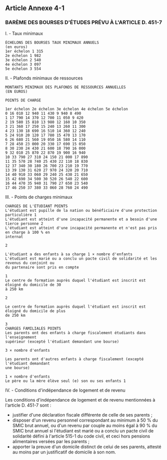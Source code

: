 ## Article Annexe 4-1


### BARÈME DES BOURSES D'ÉTUDES PRÉVU À L'ARTICLE D. 451-7

I. - Taux minimaux

```
ÉCHELONS DES BOURSES TAUX MINIMAUX ANNUELS
(en euros)
1er échelon 1 315
2e échelon 1 982
3e échelon 2 540
4e échelon 3 097
5e échelon 3 554
```
II. - Plafonds minimaux de ressources

```
MONTANTS MINIMAUX DES PLAFONDS DE RESSOURCES ANNUELLES
(EN EUROS)
```
```
POINTS DE CHARGE
```
```
1er échelon 2e échelon 3e échelon 4e échelon 5e échelon
0 16 010 12 940 11 430 9 940 8 490
1 17 790 14 370 12 700 11 050 9 420
2 19 580 15 810 13 980 12 160 10 350
3 21 360 17 250 15 240 13 260 11 300
4 23 130 18 690 16 510 14 360 12 240
5 24 910 20 120 17 780 15 470 13 170
6 26 680 21 560 19 050 16 580 14 110
7 28 450 23 000 20 330 17 690 15 050
8 30 230 24 430 21 600 18 790 16 000
9 32 010 25 870 22 870 19 900 16 940
10 33 790 27 310 24 150 21 000 17 890
11 35 570 28 740 25 430 22 110 18 830
12 37 340 30 180 26 700 23 210 19 770
13 39 130 31 620 27 970 24 320 20 710
14 40 910 33 060 29 240 25 430 21 650
15 42 690 34 500 30 520 26 540 22 600
16 44 470 35 940 31 790 27 650 23 540
17 46 250 37 380 33 060 28 760 24 490
```
III. - Points de charges minimaux

```
CHARGES DE L'ÉTUDIANT POINTS
L'étudiant est pupille de la nation ou bénéficiaire d'une protection particulière 1
L'étudiant est atteint d'une incapacité permanente et a besoin d'une tierce personne 2
L'étudiant est atteint d'une incapacité permanente et n'est pas pris en charge à 100 % en
internat
```
```
2
```
```
L'étudiant a des enfants à sa charge 1 × nombre d'enfants
L'étudiant est marié ou a conclu un pacte civil de solidarité et les revenus du conjoint ou
du partenaire sont pris en compte
```
```
1
Le centre de formation auprès duquel l'étudiant est inscrit est éloigné du domicile de 30
à 250 km
```
```
2
```
```
Le centre de formation auprès duquel l'étudiant est inscrit est éloigné du domicile de plus
de 250 km
```
```
3
CHARGES FAMILIALES POINTS
Les parents ont des enfants à charge fiscalement étudiants dans l'enseignement
supérieur (excepté l'étudiant demandant une bourse)
```
```
3 × nombre d'enfants
```
```
Les parents ont d'autres enfants à charge fiscalement (excepté l'étudiant demandant
une bourse)
```
```
1 × nombre d'enfants
Le père ou la mère élève seul (e) son ou ses enfants 1
```

IV. - Conditions d'indépendance de logement et de revenu

Les conditions d'indépendance de logement et de revenu mentionnées à l'article D. 451-7 sont :

- justifier d'une déclaration fiscale différente de celle de ses parents ;
- disposer d'un revenu personnel correspondant au minimum à 50 % du SMIC brut annuel, ou d'un revenu
par couple au moins égal à 90 % du SMIC brut annuel si l'étudiant est marié ou a conclu un pacte civil de
solidarité défini à l'article 515-1 du code civil, et ceci hors pensions alimentaires versées par les parents ;
- apporter la preuve d'un domicile distinct de celui de ses parents, attesté au moins par un justificatif de
domicile à son nom.

